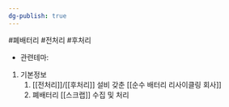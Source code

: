 ```yaml
---
dg-publish: true
---
```

#폐배터리 #전처리 #후처리 


- 관련테마: 


1. 기본정보
	1. [[전처리]]/[[후처리]] 설비 갖춘 [[순수 배터리 리사이클링 회사]]
	2. 폐배터리 [[스크랩]] 수집 및 처리





